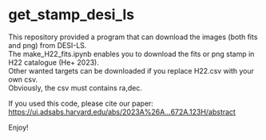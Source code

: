 # get_stamp_desi_ls
This repository provided a program that can download the images (both fits and png) from DESI-LS.                       
The make_H22_fits.ipynb enables you to download the fits or png stamp in H22 catalogue (He+ 2023).          
Other wanted targets can be downloaded if you replace H22.csv with your own csv.                    
Obviously, the csv must contains ra,dec.                         
                                                        
If you used this code, please cite our paper: https://ui.adsabs.harvard.edu/abs/2023A%26A...672A.123H/abstract             

Enjoy!                        
